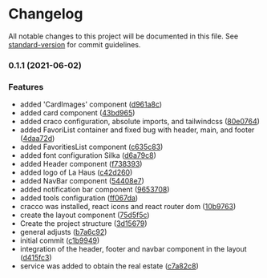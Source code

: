 # Changelog

All notable changes to this project will be documented in this file. See [standard-version](https://github.com/conventional-changelog/standard-version) for commit guidelines.

### 0.1.1 (2021-06-02)


### Features

* added 'CardImages' component ([d961a8c](https://github.com/Alver23/real-estates/commit/d961a8cc4a102cfc6bccd10c79bf6b03495ab2d8))
* added card component ([43bd965](https://github.com/Alver23/real-estates/commit/43bd965ad878c77c91e3aa40bcfd49c09a594c72))
* added craco configuration, absolute imports, and tailwindcss ([80e0764](https://github.com/Alver23/real-estates/commit/80e0764502116f457438299d8d0c72c11017a956))
* added FavoriList container and fixed bug with header, main, and footer ([4daa72d](https://github.com/Alver23/real-estates/commit/4daa72d1671b8b7d7804c608d040e6bf443bff66))
* added FavoritiesList component ([c635c83](https://github.com/Alver23/real-estates/commit/c635c83725811c190372fa06c7944e6237e6caad))
* added font configuration Silka ([d6a79c8](https://github.com/Alver23/real-estates/commit/d6a79c80860383ce9ebd109af0a1ddc01a482bee))
* added Header component ([f738393](https://github.com/Alver23/real-estates/commit/f738393a540e9ab83699ba24713b4942299e3726))
* added logo of La Haus ([c42d260](https://github.com/Alver23/real-estates/commit/c42d26061b57fa7610c450c233ba121ebd6188bc))
* added NavBar component ([54408e7](https://github.com/Alver23/real-estates/commit/54408e7436cb72a8aff65d568d50ac7471c2c71e))
* added notification bar component ([9653708](https://github.com/Alver23/real-estates/commit/9653708464fe1b7c406ffea068d37f7cffd58e76))
* added tools configuration ([ff067da](https://github.com/Alver23/real-estates/commit/ff067da5ba2a73dacaf7eb81235da85460ecad4a))
* cracco was installed, react icons and react router dom ([10b9763](https://github.com/Alver23/real-estates/commit/10b976340b7a0b2510ae6afe7e8a9d3c1c6d02cf))
* create the layout component ([75d5f5c](https://github.com/Alver23/real-estates/commit/75d5f5cdd4c8df511cd880c73c7cf70924c4bdb0))
* Create the project structure ([3d15679](https://github.com/Alver23/real-estates/commit/3d1567901432922a14d455af939745cd35ebd67e))
* general adjusts ([b7a6c92](https://github.com/Alver23/real-estates/commit/b7a6c926f01e645f988ee235a5f9dc66d6765598))
* initial commit ([c1b9949](https://github.com/Alver23/real-estates/commit/c1b9949c189723df837712e107a987a19ca1efef))
* integration of the header, footer and navbar component in the layout ([d415fc3](https://github.com/Alver23/real-estates/commit/d415fc3c1775568a264adc1a0d4fd87e7b2d7c25))
* service was added to obtain the real estate ([c7a82c8](https://github.com/Alver23/real-estates/commit/c7a82c86f35dda9bb7ed24e527f65d8493eaf073))
